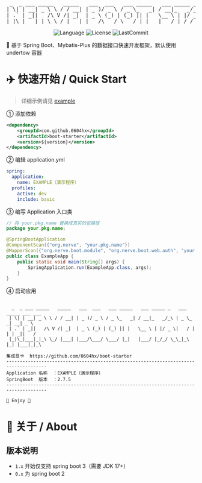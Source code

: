 <pre style="text-align:center">
 _  _ ___ _____   _____   ___  ___   ___ _____   ___ _____ _   ___ _____ ___ ___
| \| | __| _ \ \ / / __| | _ )/ _ \ / _ \_   _| / __|_   _/_\ | _ \_   _| __| _ \
| .` | _||   /\ V /| _|  | _ \ (_) | (_) || |   \__ \ | |/ _ \|   / | | | _||   /
|_|\_|___|_|_\ \_/ |___| |___/\___/ \___/ |_|   |___/ |_/_/ \_\_|_\ |_| |___|_|_\
</pre>

<div align=center>

![Language](https://img.shields.io/github/languages/top/0604hx/boot-starter?logo=java&color=blue)
![License](https://img.shields.io/badge/License-MIT-green)
![LastCommit](https://img.shields.io/github/last-commit/0604hx/boot-starter?color=blue&logo=github)

</div>

🎉 基于 Spring Boot、Mybatis-Plus 的数据接口快速开发框架，默认使用 undertow 容器

# ✈️ 快速开始 / Quick Start
> 详细示例请见 [example](example)

① 添加依赖

```xml
<dependency>
    <groupId>com.github.0604hx</groupId>
    <artifactId>boot-starter</artifactId>
    <version>${version}</version>
</dependency>
```

② 编辑 application.yml

```yaml
spring:
  application:
    name: EXAMPLE（演示程序）
  profiles:
    active: dev
    include: basic
```

③ 编写 Application 入口类

```java
// 将 your.pkg.name 替换成真实的包路径
package your.pkg.name;

@SpringBootApplication
@ComponentScan({"org.nerve", "your.pkg.name"})
@MapperScan({"org.nerve.boot.module", "org.nerve.boot.web.auth", "your.pkg.name"})
public class ExampleApp {
    public static void main(String[] args) {
        SpringApplication.run(ExampleApp.class, args);
    }
}
```

④ 启动应用

```text

  _  _ ___ _____   _____   ___  ___   ___ _____   ___ _____ _   ___ _____ ___ ___
 | \| | __| _ \ \ / / __| | _ )/ _ \ / _ \_   _| / __|_   _/_\ | _ \_   _| __| _ \
 | .` | _||   /\ V /| _|  | _ \ (_) | (_) || |   \__ \ | |/ _ \|   / | | | _||   /
 |_|\_|___|_|_\ \_/ |___| |___/\___/ \___/ |_|   |___/ |_/_/ \_\_|_\ |_| |___|_|_\

集成显卡  https://github.com/0604hx/boot-starter
-------------------------------------------------------------------------------------
Application 名称  ：EXAMPLE（演示程序）
SpringBoot  版本  ：2.7.5
-------------------------------------------------------------------------------------

🙂 Enjoy 🙂
```

# 🏅 关于 / About

## 版本说明

* `1.x` 开始仅支持 spring boot 3（需要 JDK 17+）
* `0.x` 为 spring boot 2
